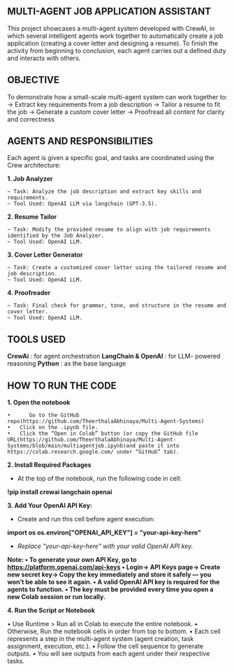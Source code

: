 ## MULTI-AGENT JOB APPLICATION ASSISTANT

This project showcases a multi-agent system developed with CrewAI, in which several intelligent agents work together to automatically create a job application (creating a cover letter and designing a resume).  To finish the activity from beginning to conclusion, each agent carries out a defined duty and interacts with others.

## OBJECTIVE

To demonstrate how a small-scale multi-agent system can work together to:
-> Extract key requirements from a job description
-> Tailor a resume to fit the job
-> Generate a custom cover letter
-> Proofread all content for clarity and correctness

## AGENTS AND RESPONSIBILITIES

Each agent is given a specific goal, and tasks are coordinated using the Crew architecture:

  **1.	Job Analyzer**
  
	~ Task: Analyze the job description and extract key skills and requirements.
	~ Tool Used: OpenAI LLM via langchain (GPT-3.5).

  **2.	Resume Tailor**
 
	~ Task: Modify the provided resume to align with job requirements identified by the Job Analyzer.
	~ Tool Used: OpenAI LLM.
	
  **3.	Cover Letter Generator**
  
	~ Task: Create a customized cover letter using the tailored resume and job description.
	~ Tool Used: OpenAI LLM.
	
  **4.	Proofreader**
  
	~ Task: Final check for grammar, tone, and structure in the resume and cover letter.
	~ Tool Used: OpenAI LLM.
 
## TOOLS USED

 **CrewAi** : for agent orchestration
 **LangChain & OpenAI** : for LLM- powered reasoning
 **Python** : as the base language

## HOW TO RUN THE CODE

**1. Open the notebook**

	•      Go to the GitHub repo(https://github.com/TheerthalaAbhinaya/Multi-Agent-Systems)
	•	Click on the .ipynb file.
	•	Click the “Open in Colab” button (or copy the GitHub file URL(https://github.com/TheerthalaAbhinaya/Multi-Agent-Systems/blob/main/multiagentjob.ipynb)and paste it into https://colab.research.google.com/ under “GitHub” tab).
 
**2.	Install Required Packages**

- At the top of the notebook, run the following code in cell:

**!pip install crewai langchain openai**

**3.	Add Your OpenAI API Key:**

- Create and run this cell before agent execution:

**import os
os.environ["OPENAI_API_KEY"] = "your-api-key-here"**

- *Replace "your-api-key-here" with your valid OpenAI API key.*

**Note: 
	•	To generate your own API Key, go to https://platform.openai.com/api-keys
	•	Login-> API Keys page-> Create new secret key-> Copy the key immediately and store it safely — you won’t be able to see it again.
	•	A valid OpenAI API key is required for the agents to function.
	•	The key must be provided every time you open a new Colab session or run locally.**
 
**4. Run the Script or Notebook**

  • Use Runtime > Run all in Colab to execute the entire notebook.
  • Otherwise, Run the notebook cells in order from top to bottom. 
  • Each cell represents a step in the multi-agent system (agent creation, task assignment, execution, etc.).
  • Follow the cell sequence to generate outputs.
  • You will see outputs from each agent under their respective tasks.


